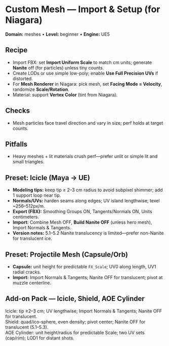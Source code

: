 # Custom Mesh — Import & Setup (for Niagara)
**Domain:** meshes • **Level:** beginner • **Engine:** UE5

## Recipe
- Import FBX: set **Import Uniform Scale** to match cm units; generate **Nanite** off (for particles) unless tiny counts.
- Create LODs or use simple low-poly; enable **Use Full Precision UVs** if distorted.
- For **Mesh Renderer** in Niagara: pick mesh, set **Facing Mode = Velocity**, randomize **Scale/Rotation**.
- Material: support **Vertex Color** (tint from Niagara).

## Checks
- Mesh particles face travel direction and vary in size; perf holds at target counts.
## Pitfalls
- Heavy meshes + lit materials crush perf—prefer unlit or simple lit and small triangles.
## Preset: Icicle (Maya → UE)
- **Modeling tips:** keep tip ≥ 2–3 cm radius to avoid subpixel shimmer; add 1 support loop near tip.
- **Normals/UVs:** harden seams along edges; UV island lengthwise; texel ~256–512px/m.
- **Export (FBX):** Smoothing Groups ON, Tangents/Normals ON, Units centimeters.
- **Import:** Combine Mesh OFF, **Build Nanite OFF** (unless hero mesh), Import Normals & Tangents.
- **Version notes:** 5.1–5.2 Nanite translucency is limited—prefer non-Nanite for translucent ice.
## Preset: Projectile Mesh (Capsule/Orb)
- **Capsule:** unit height for predictable `FX_Scale`; UV0 along length, UV1 radial cracks.
- **Import:** Import Normals & Tangents; Nanite OFF for translucent; pivot at muzzle centerline.
## Add-on Pack — Icicle, Shield, AOE Cylinder
Icicle: tip ≥2–3 cm; UV lengthwise; Import Normals & Tangents; Nanite OFF for translucent.  
Shield: quad/ico-sphere, even density; pivot center; Nanite OFF for translucent (5.1–5.3).  
AOE Cylinder: unit height/radius for predictable Scale; two UV sets (cap/rim); LOD1 for distant shots.



